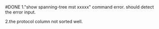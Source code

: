 #DONE   1."show spanning-tree mst xxxxx" command error. should detect the error input.

2.the protocol column not sorted well.
